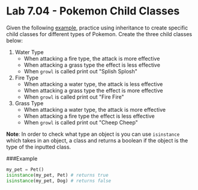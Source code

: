 # Lab 7.04 - Pokemon Child Classes 
Given the following [example], practice using inheritance to create specific child classes for different types of Pokemon. Create the three child classes below:

1. Water Type
	* When attacking a fire type, the attack is more effective
	* When attacking a grass type the effect is less effective
	* When `growl` is called print out "Splish Splosh"
2. Fire Type
	* When attacking a water type, the attack is less effective
	* When attacking a grass type the effect is more effective
	* When `growl` is called print out "Fire Fire"
3. Grass Type
	* When attacking a water type, the attack is more effective
	* When attacking a fire type the effect is less effective
	* When `growl` is called print out "Cheep Cheep"

**Note**: In order to check what type an object is you can use `isinstance` which takes in an object, a class and returns a boolean if the object is the type of the inputted class. 

###Example
```python
my_pet = Pet()
isinstance(my_pet, Pet) # returns true
isinstance(my_pet, Dog) # returns false
```


	
[example]: https://teals-introcs.gitbooks.io/2nd-semester-introduction-to-computer-science-pri/content/units/7_unit/04_lesson/example.py
